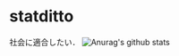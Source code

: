 # statditto
社会に適合したい．
![Anurag's github stats](https://github-readme-stats.vercel.app/api?username=Sano4298&count_private=true)
